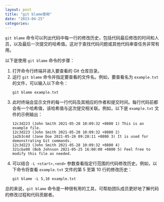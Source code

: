 ```yaml
---
layout: post
title: "git blame使用"
date: "2023-04-25"
categories: 
---
```

<p><code>git blame</code> 命令可以列出代码中每一行的修改历史，包括代码最后修改的时间和人员，以及最后一次提交的哈希值。这对于查找代码问题或其他代码审查任务非常有用。</p>

<p>以下是使用 <code>git blame</code> 命令的步骤：</p>

<ol>
	<li>打开命令行终端并进入要查看的 Git 仓库目录。</li>
	<li>运行 <code>git blame</code> 命令并指定要查看的文件名。例如，要查看名为 <code>example.txt</code> 的文件，可以输入以下命令：
	<pre>
<code>git blame example.txt</code></pre>
	</li>
	<li>此时终端会显示文件的每一行代码及其相应的作者和提交时间。每行代码前都会有一个哈希值，该哈希值与这次提交相关联。例如，以下是 <code>example.txt</code> 文件的示例输出：
	<pre>
<code>12c3d223 (John Smith 2021-05-28 10:09:32 +0800 1) This is an example file.
12c3d223 (John Smith 2021-05-28 10:09:32 +0800 2) 
1a2b3c4d (Jane Doe 2021-05-26 09:28:11 +0800 3) It is used for demonstrating Git commands.
12c3d223 (John Smith 2021-05-28 10:09:32 +0800 4) 
321cba98 (Bob Johnson 2021-05-25 16:00:00 +0800 5) Feel free to modify this file as needed.</code></pre>
	</li>
	<li>可以结合 <code>-L &lt;start&gt;,&lt;end&gt;</code> 参数查看指定行范围的代码修改历史。例如，以下命令将查看 <code>example.txt</code> 文件的第 5 至第 10 行的修改历史：
	<pre>
<code>git blame -L 5,10 example.txt</code></pre>
	</li>
</ol>

<p>总的来说，<code>git blame</code> 命令是一种很有用的工具，可帮助团队成员更好地了解代码的修改过程和代码贡献者。</p>

